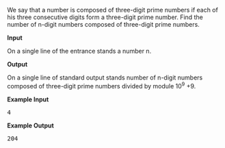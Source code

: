 
We say that a number is composed of three-digit prime numbers if each of his three consecutive digits form a three-digit prime number.
 Find the number of n-digit numbers composed of three-digit prime numbers.
 
<b>Input</b>

On a single line of the entrance stands a number n.

<b>Output </b>

On a single line of standard output stands number of n-digit numbers composed
 of three-digit prime numbers divided by module 10<sup>9</sup> +9.
 
 <b>Example Input</b>
 <pre>4</pre>
 <b>Example Output</b>
 <pre>204</pre>